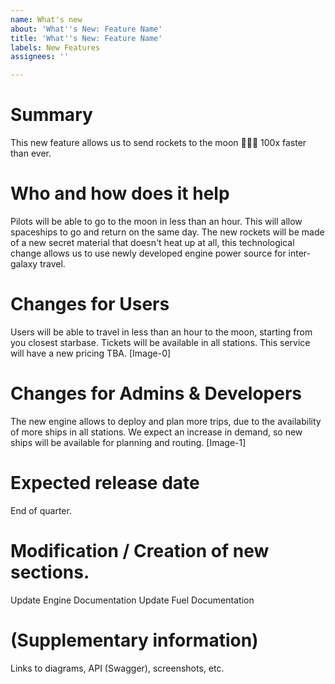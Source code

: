 ```yaml
---
name: What's new
about: 'What''s New: Feature Name'
title: 'What''s New: Feature Name'
labels: New Features
assignees: ''

---
```


# Summary
This new feature allows us to send rockets to the moon 🚀🚀🚀 100x faster than ever.

# Who and how does it help
Pilots will be able to go to the moon in less than an hour. This will allow spaceships to go and return on the same day. The new rockets will be made of a new secret material that doesn't heat up at all, this technological change allows us to use newly developed engine power source for inter-galaxy travel. 

# Changes for Users
Users will be able to travel in less than an hour to the moon, starting from you closest starbase. Tickets will be available in all stations. This service will have a new pricing TBA.
[Image-0]

# Changes for Admins & Developers
The new engine allows to deploy and plan more trips, due to the availability of more ships in all stations. We expect an increase in demand, so new ships will be available for planning and routing.
[Image-1]

# Expected release date
End of quarter.

# Modification / Creation of new sections.
Update Engine Documentation
Update Fuel Documentation

# (Supplementary information)
Links to diagrams, API (Swagger), screenshots, etc.
